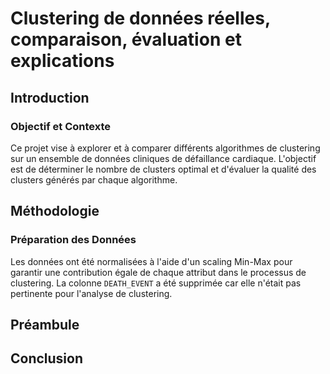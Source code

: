 # Clustering de données réelles, comparaison, évaluation et explications

## Introduction

### Objectif et Contexte

Ce projet vise à explorer et à comparer différents algorithmes de clustering sur un ensemble de données cliniques de défaillance cardiaque. L'objectif est de déterminer le nombre de clusters optimal et d'évaluer la qualité des clusters générés par chaque algorithme.


## Méthodologie

### Préparation des Données

Les données ont été normalisées à l'aide d'un scaling Min-Max pour garantir une contribution égale de chaque attribut dans le processus de clustering. La colonne `DEATH_EVENT` a été supprimée car elle n'était pas pertinente pour l'analyse de clustering.

## Préambule

## Conclusion

